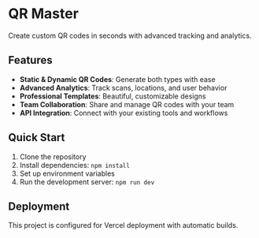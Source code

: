 # QR Master

Create custom QR codes in seconds with advanced tracking and analytics.

## Features

- **Static & Dynamic QR Codes**: Generate both types with ease
- **Advanced Analytics**: Track scans, locations, and user behavior
- **Professional Templates**: Beautiful, customizable designs
- **Team Collaboration**: Share and manage QR codes with your team
- **API Integration**: Connect with your existing tools and workflows

## Quick Start

1. Clone the repository
2. Install dependencies: `npm install`
3. Set up environment variables
4. Run the development server: `npm run dev`

## Deployment

This project is configured for Vercel deployment with automatic builds.

<!-- Last updated: 2025-01-27 -->
